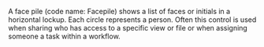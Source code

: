 A face pile (code name: Facepile) shows a list of faces or initials in a horizontal lockup. Each circle represents a person. Often this control is used when sharing who has access to a specific view or file or when assigning someone a task within a workflow. 
